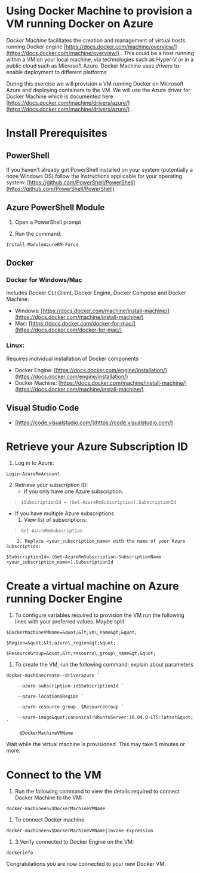 # Using Docker Machine to provision a VM running Docker on Azure

_Docker Machine_ facilitates the creation and management of virtual hosts running Docker engine [https://docs.docker.com/machine/overview/](https://docs.docker.com/machine/overview/) . This could be a host running within a VM on your local machine, via technologies such as Hyper-V or in a public cloud such as Microsoft Azure. Docker Machine uses _drivers_ to enable deployment to different platforms

During this exercise we will provision a VM running Docker on Microsoft Azure and deploying containers to the VM. We will use the Azure driver for Docker Machine which is documented here [https://docs.docker.com/machine/drivers/azure/](https://docs.docker.com/machine/drivers/azure/) .

# Install Prerequisites

## PowerShell

If you haven't already got PowerShell installed on your system (potentially a none Windows OS) follow the instructions applicable for your operating system: [https://github.com/PowerShell/PowerShell](https://github.com/PowerShell/PowerShell)

## Azure PowerShell Module

1. Open a PowerShell prompt

2. Run the command:

```
Install-ModuleAzureRM-Force
```
## Docker

### Docker for Windows/Mac

Includes Docker CLI Client, Docker Engine, Docker Compose and Docker Machine:

- Windows: [https://docs.docker.com/machine/install-machine/](https://docs.docker.com/machine/install-machine/)
- Mac: [https://docs.docker.com/docker-for-mac/](https://docs.docker.com/docker-for-mac/)

### Linux:

Requires individual installation of Docker components

- Docker Engine: [https://docs.docker.com/engine/installation/](https://docs.docker.com/engine/installation/)
- Docker Machine: [https://docs.docker.com/machine/install-machine/](https://docs.docker.com/machine/install-machine/)

## Visual Studio Code

- [https://code.visualstudio.com/](https://code.visualstudio.com/)

# Retrieve your Azure Subscription ID

1. Log in to Azure:
```
Login-AzureRmAccount
```
2. Retrieve your subscription ID:
    - If you only have one Azure subscription:
>```
>$SubscriptionId = (Get-AzureRmSubscription).SubscriptionId
>```


- If you have multiple Azure subscriptions
    1. View list of subscriptions:
>```
>Get-AzureRmSubscription
>```
        2. Replace <your_subscription_name> with the name of your Azure Subscription:

```
$SubscriptionId= (Get-AzureRmSubscription-SubscriptionName <your_subscription_name>).SubscriptionId
```


# Create a virtual machine on Azure running Docker Engine

1. To configure variables required to provision the VM run the following lines with your preferred values. Maybe split
```
$DockerMachineVMName=&quot;&lt;vm\_name&gt;&quot;

$Region=&quot;&lt;azure\_region&gt;&quot;

$ResourceGroup=&quot;&lt;resource\_group\_name&gt;&quot;
```
1. To create the VM, run the following command: explain about parameters
```
docker-machinecreate--driverazure `

    --azure-subscription-id$SubscriptionId `

    --azure-location$Region `

    --azure-resource-group  $ResourceGroup `

    --azure-image&quot;canonical:UbuntuServer:16.04.0-LTS:latest&quot;  `

     $DockerMachineVMName
```
Wait while the virtual machine is provisioned. This may take 5 minutes or more.

# Connect to the VM

1. Run the following command to view the details required to connect Docker Machine to the VM:
```
docker-machineenv$DockerMachineVMName
```
1. To connect Docker  machine
```
docker-machineenv$DockerMachineVMName|Invoke-Expression
```
1. 3.Verify connected to Docker Engine on the VM:
```
dockerinfo
```

Congratulations you are now connected to your new Docker VM.